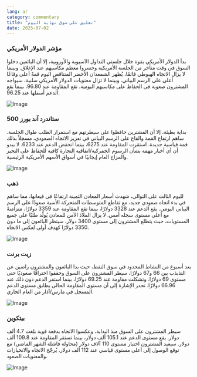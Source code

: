```yaml
---
lang: ar
category: commentary
title: "تعليق على سوق نهاية اليوم"
date: 2025-07-02
---
```


### مؤشر الدولار الأمريكي

بدأ الدولار الأمريكي بقوة خلال جلستي التداول الآسيوية والأوروبية، إلا أن البائعين دخلوا السوق في وقت متأخر من الجلسة الأمريكية وخسروا معظم مكاسبهم عند الإغلاق. وبينما لا يزال الاتجاه الهبوطي قائمًا، يُظهر الشمعدان الأخضر المتناقض اليوم قمةً أعلى وقاعًا أعلى على الرسم البياني. وبينما لا تزال معنويات الدولار الأمريكي سلبية، سيواجه المشترون صعوبة في الحفاظ على مكاسبهم اليومية. تقع المقاومة عند 96.80، بينما يقع الدعم أسفلها عند 96.25.

![Image](https://markleighedu.github.io/img/Jul-2025/02-Jul-2025/usdindex.jpg)

### ستاندرد آند بورز 500

بداية بطيئة، إلا أن المشترين حافظوا على سيطرتهم مع استمرار الطلب طوال الجلسة. ساهم ارتفاع القمة والقاع على الرسم البياني في تعزيز الاتجاه الصعودي، مسجلاً بذلك قمة قياسية جديدة. استقرت المقاومة عند 6275، بينما انخفض الدعم عند 6233. لا يبدو أن أي أخبار مهمة بشأن الرسوم الجمركية/اتفاقية التجارة كافية للحفاظ على التحيز والمزاج العام إيجابيًا في أسواق الأسهم الأمريكية الرئيسية.

![Image](https://markleighedu.github.io/img/Jul-2025/02-Jul-2025/sp500.jpg)

### ذهب

لليوم الثالث على التوالي، شهدت أسعار المعادن الثمينة ارتفاعًا في قيعانها، مما ساهم في بدء اتجاه صعودي جديد، مع تقاطع المتوسطات المتحركة الأسية صعودًا على الرسم البياني اليومي. يقع الدعم عند 3328 دولارًا، بينما تقع المقاومة عند 3359 دولارًا، متزامنةً مع أعلى مستوى سجله أمس. لا يزال الملاذ الآمن للمعادن يُولّد طلبًا على جميع المستويات، حيث يتطلع المشترون إلى مستوى 3400 دولار. سينظر البائعون إلى ما دون 3350 دولارًا كهدف أولي لعكس الاتجاه.

![Image](https://markleighedu.github.io/img/Jul-2025/02-Jul-2025/gold.jpg)

### زيت برنت

بعد أسبوع من النشاط المحدود في سوق النفط، حيث بدا البائعون والمشترون راضين عن التذبذب بين 66 و67 دولارًا، سيطر المشترون على السوق وحققوا اختراقًا صعوديًا حتى مستوى 69 دولارًا. وتشكلت مقاومة عند 69.25 دولارًا، بينما استقر الدعم دون ذلك عند 66.96 دولارًا. تجدر الإشارة إلى أن مستوى المقاومة الحالي يطابق مستوى الدعم المسجل في مارس/آذار من العام الجاري.

![Image](https://markleighedu.github.io/img/Jul-2025/02-Jul-2025/brentoil.jpg)

### بيتكوين

سيطر المشترون على السوق منذ البداية، وعكسوا الاتجاه بدفعة قوية بلغت 4.7 ألف دولار. يقع مستوى الدعم عند 105.1 ألف دولار، بينما تستقر المقاومة عند 109.8 ألف دولار. سيعيد المشترون اختبار مستوى 110 آلاف دولار (محاولة فاشلة الشهر الماضي) مع توقع الوصول إلى أعلى مستوى قياسي عند 112 ألف دولار. يُرجّح الاتجاه والانحيازات والمعنويات الصعود.

![Image](https://markleighedu.github.io/img/Jul-2025/02-Jul-2025/bitcoin.jpg)

